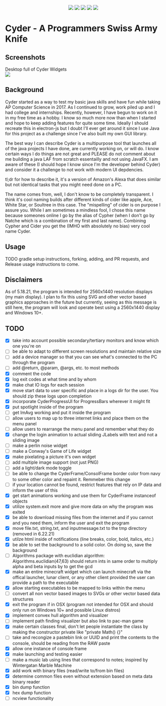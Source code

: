 <p align="center">
<a>
<img  src="https://img.shields.io/github/commit-activity/m/NathanCheshire/Cyder?color=26A8FF&style=for-the-badge"/>
</a>
<a>
<img  src="https://img.shields.io/github/license/NathanCheshire/Cyder?color=26A8FF&style=for-the-badge"/>
</a>
<a>
<img  src="https://img.shields.io/github/issues/NathanCheshire/Cyder?color=26A8FF&style=for-the-badge"/>
</a>
<a>
<img  src="https://img.shields.io/tokei/lines/Github.com/NathanCheshire/Cyder?color=26A8FF&style=for-the-badge"/>
</a>
<a>
<img  src="https://img.shields.io/github/repo-size/NathanCheshire/Cyder?color=26A8FF&style=for-the-badge"/>
</a>
</p>

# Cyder - A Programmers Swiss Army Knife

## Screenshots
Desktop full of Cyder Widgets <br/>
<img src="https://i.imgur.com/nNaPfK5.png" data-canonical-src="https://i.imgur.com/nNaPfK5.png"/>

## Background

Cyder started as a way to test my basic java skills and have fun while taking AP Computer Science in 2017. As I continued to grow, work piled up and I had college and internships. Recently, however, I have begun to work on it in my free time as a hobby. I know so much more now than when I started and hope to keep adding features for quite some time. Ideally I should recreate this in electron-js but I doubt I'll ever get around it since I use Java for this project as a challenge since I've also built my own GUI library.

The best way I can describe Cyder is a multipurpose tool that launches all of the java projects I have done, are currently working on, or will do. I know certain ways I do things are not great and PLEASE do not comment about me building a java LAF from scratch essentailly and not using JavaFX. I am aware of these (I should hope I know since I'm the developer behind Cyder) and consider it a challenge to not work with modern UI depdencies.

tl;dr for how to describe it, it's a version of Amazon's Alexa that does similar but not identical tasks that you might need done on a PC.

The name comes from, well, I don't know to be completely transparent. I think it's cool naming builds after different kinds of cider like apple, Ace, White Star, or Soultree in this case. The "mispelling" of cider is on purpose I assure you. While I am sometimes a mindless fool, I chose this name because someones online I go by the alias of Cypher (when I don't go by Natche which is a combination of my first and last name). Combining Cypher and Cider you get the (IMHO with absolutely no bias) very cool name Cyder.

## Usage

TODO gradle setup instructions, forking, adding, and PR requests, and Release usage instructions to come.

## Disclaimers

As of 5.18.21, the program is intended for 2560x1440 resolution displays (my main display). I plan to fix this using SVG and other vector based graphics approaches in the future but currently, seeing as this message is still here, the program will look and operate best using a 2560x1440 display and Windows 10+.

## TODO

- [x]  take into account possible secondary/tertiary monitors and know which one you're on
- [ ]  be able to adapt to different screen resolutions and maintain relative size
- [ ]  add a device manager so that you can see what's connected to the PC through the program
- [ ]  add @return, @param, @args, etc. to most methods
- [x]  comment the code
- [x]  log exit codes at what time and by whom
- [x]  make chat IO logs for each session
- [x]  move start data to user specific and place in a logs dir for the user. You should zip these logs upon completion
- [x]  incorporate CyderProgressUI for ProgressBars wherever it might fit
- [x]  put spotlight inside of the program
- [ ]  get ImAvg working and put it inside the program
- [ ]  allow users to map up to three internet links and place them on the menu panel
- [ ]  allow users to rearrange the menu panel and remember what they do
- [x]  change the login animation to actual sliding JLabels with text and not a sliding image
- [ ]  make a perlin noise widget
- [ ]  make a Conway's Game of Life widget
- [x]  make pixelating a picture it's own widget
- [ ]  add multiple image support (not just PNG)
- [ ]  add a light/dark mode toggle
- [ ]  be able to change the CyderFrame/ConsolFrame border color from navy to some other color and repaint it. Remmeber this change
- [ ]  if your location cannot be found, restrict features that rely on IP data and inform the user of this
- [x]  get start animations working and use them for CyderFrame instanceof objects
- [x]  utilize system.exit more and give more data on why the program was exited
- [x]  be able to download missing files from the internet and if you cannot and you need them, inform the user and exit the program
- [x]  move file.txt, string.txt, and inputmessage.txt to the tmp directory (removed in 6.22.21)
- [x]  utilze html inside of notifications (line breaks, color, bold, italics, etc.)
- [x]  be able to set the background to a solid color. On doing so, save the background
- [ ]  Algorithms package with euclidian algorithm: Algorithms.euclidian(47,63) should return ints in same order to multiply alpha and beta inputs by to get the gcd
- [x]  make an entire minecraft widget which can launch minecraft via the offical launcher, lunar client, or any other client provided the user can provide a path to the executable
- [x]  allow starting executables to be mapped to links within the menu
- [ ]  convert all non vector based images to SVGs or other vector based data structures
- [x]  exit the program if in OSX (program not intended for OSX and should only run on Windows 10+ and possible Linux distros)
- [x]  implement convex hull algorithm and visualizer
- [ ]  implement path finding visualizer but also link to pac-man game
- [x]  make certain classes final, don't let people instantiate the class by making the constructor private like "private Math() {}"
- [ ]  take and recongize a pastebin link or UUID and print the contents to the console, should be reading from the RAW paste
- [x]  allow one instance of console frame
- [x]  make launching and testing easier
- [ ]  make a music lab using lines that correspond to notes; inspired by Wintergatan Marble Machine
- [x]  add work with binary files (read/write to/from bin files)
- [x]  determine common files even without extension based on meta data binary reader
- [x]  bin dump function
- [x]  hex dump function
- [ ]  ncview functionality
